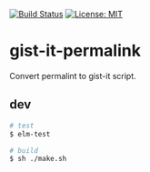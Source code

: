 [![Build Status](https://travis-ci.org/miyanokomiya/gist-it-permalink.svg?branch=master)](https://travis-ci.org/miyanokomiya/gist-it-permalink)
[![License: MIT](https://img.shields.io/badge/License-MIT-yellow.svg)](https://opensource.org/licenses/MIT)

# gist-it-permalink

Convert permalint to gist-it script.

## dev

``` bash
# test
$ elm-test

# build
$ sh ./make.sh
```
